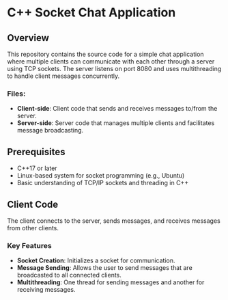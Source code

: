 # C++ Socket Chat Application

## Overview

This repository contains the source code for a simple chat application where multiple clients can communicate with each other through a server using TCP sockets. The server listens on port 8080 and uses multithreading to handle client messages concurrently. 

### Files:
- **Client-side**: Client code that sends and receives messages to/from the server.
- **Server-side**: Server code that manages multiple clients and facilitates message broadcasting.

## Prerequisites

- C++17 or later
- Linux-based system for socket programming (e.g., Ubuntu)
- Basic understanding of TCP/IP sockets and threading in C++

## Client Code

The client connects to the server, sends messages, and receives messages from other clients.

### Key Features
- **Socket Creation**: Initializes a socket for communication.
- **Message Sending**: Allows the user to send messages that are broadcasted to all connected clients.
- **Multithreading**: One thread for sending messages and another for receiving messages.
  
